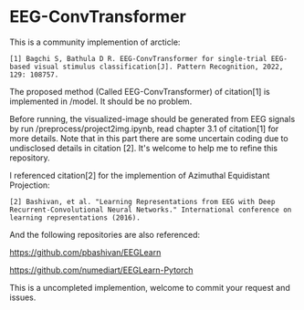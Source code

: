 # EEG-ConvTransformer

This is a community implemention of arcticle:

`[1] Bagchi S, Bathula D R. EEG-ConvTransformer for single-trial EEG-based visual stimulus classification[J]. Pattern Recognition, 2022, 129: 108757.`

The proposed method (Called EEG-ConvTransformer) of citation[1] is implemented in /model. It should be no problem.

Before running, the visualized-image should be generated from EEG signals by run /preprocess/project2img.ipynb, read chapter 3.1 of citation[1] for more details.
Note that in this part there are some uncertain coding due to undisclosed details in citation [2]. It's welcome to help me to refine this repository.

I referenced citation[2] for the implemention of Azimuthal Equidistant Projection:

`[2] Bashivan, et al. "Learning Representations from EEG with Deep Recurrent-Convolutional Neural Networks." International conference on learning representations (2016).`


And the following repositories are also referenced:

https://github.com/pbashivan/EEGLearn

https://github.com/numediart/EEGLearn-Pytorch


This is a uncompleted implemention, welcome to commit your request and issues.
